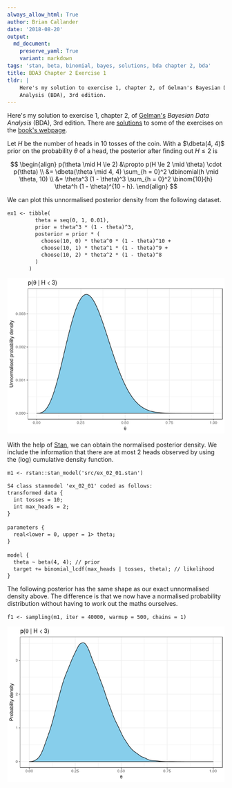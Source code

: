 ```yaml
---
always_allow_html: True
author: Brian Callander
date: '2018-08-20'
output:
  md_document:
    preserve_yaml: True
    variant: markdown
tags: 'stan, beta, binomial, bayes, solutions, bda chapter 2, bda'
title: BDA3 Chapter 2 Exercise 1
tldr: |
    Here's my solution to exercise 1, chapter 2, of Gelman's Bayesian Data
    Analysis (BDA), 3rd edition.
---
```


Here's my solution to exercise 1, chapter 2, of
[Gelman's](https://andrewgelman.com/) *Bayesian Data Analysis* (BDA),
3rd edition. There are
[solutions](http://www.stat.columbia.edu/~gelman/book/solutions.pdf) to
some of the exercises on the [book's
webpage](http://www.stat.columbia.edu/~gelman/book/).

<!--more-->
<div style="display:none">

$\DeclareMathOperator{\dbinomial}{binomial}  \DeclareMathOperator{\dbern}{Bernoulli}  \DeclareMathOperator{\dbeta}{beta}$

</div>

Let $H$ be the number of heads in 10 tosses of the coin. With a
$\dbeta(4, 4)$ prior on the probability $\theta$ of a head, the
posterior after finding out $H \le 2$ is

$$
\begin{align}
  p(\theta \mid H \le 2)
  &\propto
  p(H \le 2 \mid \theta) \cdot p(\theta)
  \\
  &=
  \dbeta(\theta \mid 4, 4) \sum_{h = 0}^2 \dbinomial(h \mid \theta, 10)
  \\
  &=
  \theta^3 (1 - \theta)^3 \sum_{h = 0}^2 \binom{10}{h} \theta^h (1 - \theta)^{10 - h}.
\end{align}
$$

We can plot this unnormalised posterior density from the following
dataset.

``` {.r}
ex1 <- tibble(
         theta = seq(0, 1, 0.01), 
         prior = theta^3 * (1 - theta)^3,
         posterior = prior * (
           choose(10, 0) * theta^0 * (1 - theta)^10 +
           choose(10, 1) * theta^1 * (1 - theta)^9 +
           choose(10, 2) * theta^2 * (1 - theta)^8 
         )
       )
```

![](chapter_02_exercise_01_files/figure-markdown/ex1_plot-1.png)

With the help of [Stan](http://mc-stan.org/), we can obtain the
normalised posterior density. We include the information that there are
at most 2 heads observed by using the (log) cumulative density function.

``` {.r}
m1 <- rstan::stan_model('src/ex_02_01.stan')
```

    S4 class stanmodel 'ex_02_01' coded as follows:
    transformed data {
      int tosses = 10;
      int max_heads = 2;
    }

    parameters {
      real<lower = 0, upper = 1> theta;
    }

    model {
      theta ~ beta(4, 4); // prior 
      target += binomial_lcdf(max_heads | tosses, theta); // likelihood
    } 

The following posterior has the same shape as our exact unnormalised
density above. The difference is that we now have a normalised
probability distribution without having to work out the maths ourselves.

``` {.r}
f1 <- sampling(m1, iter = 40000, warmup = 500, chains = 1)
```

![](chapter_02_exercise_01_files/figure-markdown/ex1_stan_plot-1.png)
